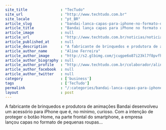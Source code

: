 ```yaml
---
site_title               : "TecTudo"
site_url                 : "http://www.techtudo.com.br"
site_locale              : "pt_BR"
article_slug             : "bandai-lanca-capas-para-iphone-no-formato-de-roupas-intimas"
article_title            : "Bandai lança capas para iPhone no formato de roupas íntimas"
article_image            : null
article_url              : "http://www.techtudo.com.br/noticias/noticia/2013/03/bandai-lanca-capas-para-iphone-no-formato-de-roupas-intimas.html"
article_published_at     : null
article_description      : "A fabricante de brinquedos e produtora de animações Bandai desenvolveu um acessório para iPhone que é, no mínimo, curioso. Com a intenção de proteger o botão Home, na parte frontal do smartphone, a empresa lançou capas no formato de pequenas roupas..."
article_author_name      : "Aline Ferreira"
article_author_image     : "http://s2.glbimg.com/jcugpe6o87i23kl7f8pvfhkQ6jU=/30x30/s2.glbimg.com/dWnvN5fYrrDHJEfVGMxVHtMNyxw=/0x0:140x140/75x75/s.glbimg.com/po/tt2/f/original/2013/01/31/aline_ferreira.jpg"
article_author_biography : null
article_author_profile   : "http://www.techtudo.com.br/colaborador/aline-ferreira.html"
article_author_facebook  : null
article_author_twitter   : null
category                 : ['business']
tags                     : ['TecTudo']
permalink                : "/:categories/bandai-lanca-capas-para-iphone-no-formato-de-roupas-intimas/"
layout                   : post
---
```


A fabricante de brinquedos e produtora de animações Bandai desenvolveu um acessório para iPhone que é, no mínimo, curioso. Com a intenção de proteger o botão Home, na parte frontal do smartphone, a empresa lançou capas no formato de pequenas roupas...
